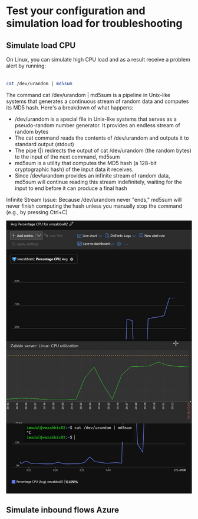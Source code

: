 # Test your configuration and simulation load for troubleshooting


## Simulate load CPU

On Linux, you can simulate high CPU load and as a result receive a problem alert by running:

```bash

cat /dev/urandom | md5sum
```

The command cat /dev/urandom | md5sum is a pipeline in Unix-like systems that generates a continuous stream of random data and computes its MD5 hash. Here's a breakdown of what happens:

* /dev/urandom is a special file in Unix-like systems that serves as a pseudo-random number generator. It provides an endless stream of random bytes
* The cat command reads the contents of /dev/urandom and outputs it to standard output (stdout)
* The pipe (|) redirects the output of cat /dev/urandom (the random bytes) to the input of the next command, md5sum
* md5sum is a utility that computes the MD5 hash (a 128-bit cryptographic hash) of the input data it receives.
* Since /dev/urandom provides an infinite stream of random data, md5sum will continue reading this stream indefinitely, waiting for the input to end before it can produce a final hash

Infinite Stream Issue: Because /dev/urandom never "ends," md5sum will never finish computing the hash unless you manually stop the command (e.g., by pressing Ctrl+C)

![Test CPU](https://github.com/spawnmarvel/linux-and-azure/blob/main/azure-extra-linux-vm/zabbix_monitoring_vms/images/test_cpu.jpg)

## Simulate inbound flows Azure

